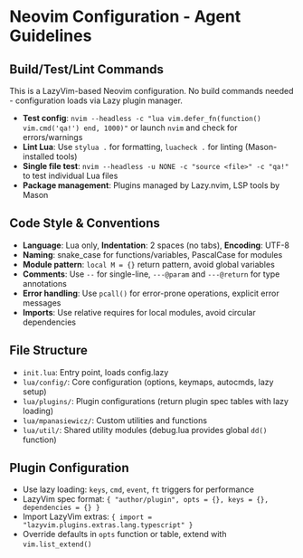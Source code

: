 # Neovim Configuration - Agent Guidelines

## Build/Test/Lint Commands
This is a LazyVim-based Neovim configuration. No build commands needed - configuration loads via Lazy plugin manager.
- **Test config**: `nvim --headless -c "lua vim.defer_fn(function() vim.cmd('qa!') end, 1000)"` or launch `nvim` and check for errors/warnings
- **Lint Lua**: Use `stylua .` for formatting, `luacheck .` for linting (Mason-installed tools)
- **Single file test**: `nvim --headless -u NONE -c "source <file>" -c "qa!"` to test individual Lua files
- **Package management**: Plugins managed by Lazy.nvim, LSP tools by Mason

## Code Style & Conventions
- **Language**: Lua only, **Indentation**: 2 spaces (no tabs), **Encoding**: UTF-8
- **Naming**: snake_case for functions/variables, PascalCase for modules
- **Module pattern**: `local M = {}` return pattern, avoid global variables
- **Comments**: Use `--` for single-line, `---@param` and `---@return` for type annotations
- **Error handling**: Use `pcall()` for error-prone operations, explicit error messages
- **Imports**: Use relative requires for local modules, avoid circular dependencies

## File Structure
- `init.lua`: Entry point, loads config.lazy
- `lua/config/`: Core configuration (options, keymaps, autocmds, lazy setup)
- `lua/plugins/`: Plugin configurations (return plugin spec tables with lazy loading)
- `lua/mpanasiewicz/`: Custom utilities and functions
- `lua/util/`: Shared utility modules (debug.lua provides global `dd()` function)

## Plugin Configuration
- Use lazy loading: `keys`, `cmd`, `event`, `ft` triggers for performance
- LazyVim spec format: `{ "author/plugin", opts = {}, keys = {}, dependencies = {} }`
- Import LazyVim extras: `{ import = "lazyvim.plugins.extras.lang.typescript" }`
- Override defaults in `opts` function or table, extend with `vim.list_extend()`